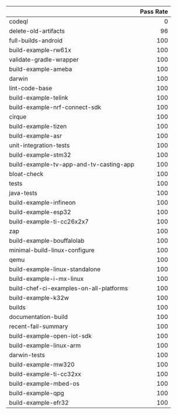 |                                         |   Pass Rate |
|:----------------------------------------|------------:|
| codeql                                  |           0 |
| delete-old-artifacts                    |          96 |
| full-builds-android                     |         100 |
| build-example-rw61x                     |         100 |
| validate-gradle-wrapper                 |         100 |
| build-example-ameba                     |         100 |
| darwin                                  |         100 |
| lint-code-base                          |         100 |
| build-example-telink                    |         100 |
| build-example-nrf-connect-sdk           |         100 |
| cirque                                  |         100 |
| build-example-tizen                     |         100 |
| build-example-asr                       |         100 |
| unit-integration-tests                  |         100 |
| build-example-stm32                     |         100 |
| build-example-tv-app-and-tv-casting-app |         100 |
| bloat-check                             |         100 |
| tests                                   |         100 |
| java-tests                              |         100 |
| build-example-infineon                  |         100 |
| build-example-esp32                     |         100 |
| build-example-ti-cc26x2x7               |         100 |
| zap                                     |         100 |
| build-example-bouffalolab               |         100 |
| minimal-build-linux-configure           |         100 |
| qemu                                    |         100 |
| build-example-linux-standalone          |         100 |
| build-example-i-mx-linux                |         100 |
| build-chef-ci-examples-on-all-platforms |         100 |
| build-example-k32w                      |         100 |
| builds                                  |         100 |
| documentation-build                     |         100 |
| recent-fail-summary                     |         100 |
| build-example-open-iot-sdk              |         100 |
| build-example-linux-arm                 |         100 |
| darwin-tests                            |         100 |
| build-example-mw320                     |         100 |
| build-example-ti-cc32xx                 |         100 |
| build-example-mbed-os                   |         100 |
| build-example-qpg                       |         100 |
| build-example-efr32                     |         100 |